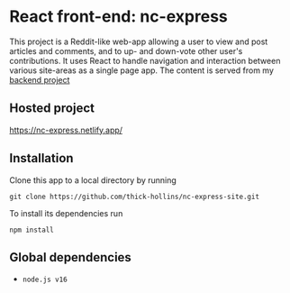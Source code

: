 # React front-end: nc-express 

This project is a Reddit-like web-app allowing a user to view and post articles and comments, and to up- and down-vote other user's contributions. It uses React to handle navigation and interaction between various site-areas as a single page app. The content is served from my [backend project](https://github.com/thick-hollins/nc-express)

## Hosted project

  https://nc-express.netlify.app/

## Installation

Clone this app to a local directory by running

    git clone https://github.com/thick-hollins/nc-express-site.git

To install its dependencies run 

    npm install

## Global dependencies

* `node.js v16`